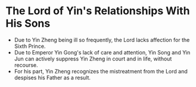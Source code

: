 # **The Lord of Yin's Relationships With His Sons**
- Due to Yin Zheng being ill so frequently, the Lord lacks affection for the Sixth Prince. 
- Due to Emperor Yin Gong's lack of care and attention, Yin Song and Yin Jun can actively suppress Yin Zheng in court and in life, without recourse.
- For his part, Yin Zheng recognizes the mistreatment from the Lord and despises his Father as a result.

